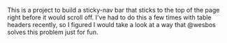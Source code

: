 This is a project to build a sticky-nav bar that sticks to the top of the page right before it would scroll off. I've had to do this a few times with table headers recently, so I figured I would take a look at a way that @wesbos solves this problem just for fun.
